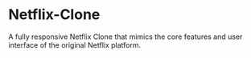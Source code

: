 # Netflix-Clone
A fully responsive Netflix Clone that mimics the core features and user interface of the original Netflix platform.
